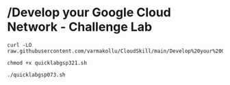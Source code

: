 # /Develop your Google Cloud Network - Challenge Lab

```
curl -LO raw.githubusercontent.com/varmakollu/CloudSkill/main/Develop%20your%20Google%20Cloud%20Network%20Challenge%20Lab/quicklabgsp321.sh

chmod +x quicklabgsp321.sh

./quicklabgsp073.sh

```
